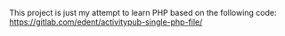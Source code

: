 This project is just my attempt to learn PHP based on the following code:
https://gitlab.com/edent/activitypub-single-php-file/
